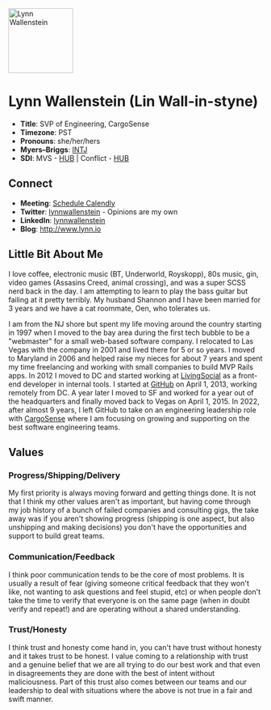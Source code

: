<img src="https://user-images.githubusercontent.com/2606/58603343-41cfc300-8245-11e9-9777-331a47ceb635.jpg" alt="Lynn Wallenstein" width="128px" align="center" />


# Lynn Wallenstein (Lin Wall-in-styne)

- **Title**: SVP of Engineering, CargoSense
- **Timezone**: PST
- **Pronouns**: she/her/hers
- **Myers–Briggs**: [INTJ](https://www.16personalities.com/intj-personality)
- **SDI**: MVS - [HUB](strength-deployment-inventory.pdf) | Conflict - [HUB](strength-deployment-inventory.pdf)

## Connect
- **Meeting**: [Schedule Calendly](https://calendly.com/lynnwallenstein)
- **Twitter**: [lynnwallenstein](https://twitter.com/lynnwallenstein) - Opinions are my own
- **LinkedIn**: [lynnwallenstein](https://www.linkedin.com/in/lynnwallenstein/) 
- **Blog**: http://www.lynn.io


## Little Bit About Me

I love coffee, electronic music (BT, Underworld, Royskopp), 80s music, gin, video games (Assasins Creed, animal crossing), and was a super SCSS nerd back in the day. I am attempting to learn to play the bass guitar but failing at it pretty terribly. My husband Shannon and I have been married for 3 years and we have a cat roommate, Oen, who tolerates us.

I am from the NJ shore but spent my life moving around the country starting in 1997 when I moved to the bay area during the first tech bubble to be a "webmaster" for a small web-based software company. I relocated to Las Vegas with the company in 2001 and lived there for 5 or so years. I moved to Maryland in 2006 and helped raise my nieces for about 7 years and spent my time freelancing and working with small companies to build MVP Rails apps. In 2012 I moved to DC and started working at [LivingSocial](https://www.livingsocial.com/) as a front-end developer in internal tools. I started at [GitHub](https://www.github.com) on April 1, 2013, working remotely from DC. A year later I moved to SF and worked for a year out of the headquarters and finally moved back to Vegas on April 1, 2015. In 2022, after almost 9 years, I left GitHub to take on an engineering leadership role with [CargoSense](http://www.cargosense.com) where I am focusing on growing and supporting on the best software engineering teams. 

## Values

### Progress/Shipping/Delivery

My first priority is always moving forward and getting things done. It is not that I think my other values aren't as important, but having come through my job history of a bunch of failed companies and consulting gigs, the take away was if you aren't showing progress (shipping is one aspect, but also unshipping and making decisions) you don't have the opportunities and support to build great teams.

### Communication/Feedback

I think poor communication tends to be the core of most problems. It is usually a result of fear (giving someone critical feedback that they won't like, not wanting to ask questions and feel stupid, etc) or when people don't take the time to verify that everyone is on the same page (when in doubt verify and repeat!) and are operating without a shared understanding.

### Trust/Honesty

I think trust and honesty come hand in, you can't have trust without honesty and it takes trust to be honest. I value coming to a relationship with trust and a genuine belief that we are all trying to do our best work and that even in disagreements they are done with the best of intent without maliciousness. Part of this trust also comes between our teams and our leadership to deal with situations where the above is not true in a fair and swift manner. 


